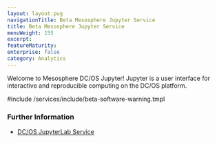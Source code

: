 ```yaml
---
layout: layout.pug
navigationTitle: Beta Mesosphere Jupyter Service 
title: Beta Mesosphere Jupyter Service
menuWeight: 155
excerpt:
featureMaturity:
enterprise: false
category: Analytics
---
```

Welcome to Mesosphere DC/OS Jupyter! Jupyter is a user interface for interactive and reproducible computing on the DC/OS platform. 



#include /services/include/beta-software-warning.tmpl

### Further Information

- [DC/OS JupyterLab Service](https://github.com/dcos-labs/dcos-jupyterlab-service)
